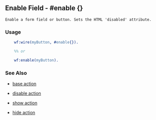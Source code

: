 

## Enable Field - #enable {}

	Enable a form field or button. Sets the HTML 'disabled' attribute.

### Usage

```erlang
	wf:wire(myButton, #enable{}).

	%% or

	wf:enable(myButton).

```

### See Also

 *  [base action](./action_base.md)

 *  [disable action](./disable.md)

 *  [show action](./show.md)

 *  [hide action](./hide.md)
